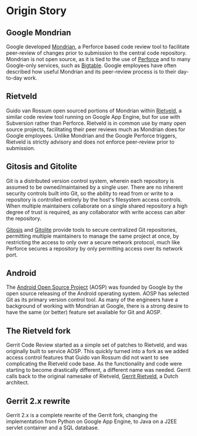# Origin Story

## Google Mondrian

Google developed [Mondrian], a Perforce based code review tool to
facilitate peer-review of changes prior to submission to the central
code repository.  Mondrian is not open source, as it is tied to the
use of [Perforce] and to many Google-only services, such as
[Bigtable].  Google employees have often described how useful Mondrian
and its peer-review process is to their day-to-day work.

[Mondrian]: http://video.google.com/videoplay?docid=-8502904076440714866
[Perforce]: http://www.perforce.com/
[Bigtable]: http://research.google.com/archive/bigtable.html
[Rietveld]: https://github.com/rietveld-codereview/rietveld

## Rietveld

Guido van Rossum open sourced portions of Mondrian within [Rietveld],
a similar code review tool running on Google App Engine, but for use
with Subversion rather than Perforce.  Rietveld is in common use by
many open source projects, facilitating their peer reviews much as
Mondrian does for Google employees.  Unlike Mondrian and the Google
Perforce triggers, Rietveld is strictly advisory and does not enforce
peer-review prior to submission.

## Gitosis and Gitolite

Git is a distributed version control system, wherein each repository
is assumed to be owned/maintained by a single user.  There are no
inherent security controls built into Git, so the ability to read from
or write to a repository is controlled entirely by the host's
filesystem access controls.  When multiple maintainers collaborate on
a single shared repository a high degree of trust is required, as any
collaborator with write access can alter the repository.

[Gitosis] and [Gitolite] provide tools to secure centralized Git
repositories, permitting multiple maintainers to manage the same
project at once, by restricting the access to only over a secure
network protocol, much like Perforce secures a repository by only
permitting access over its network port.

[Gitosis]: https://github.com/tv42/gitosis
[Gitolite]: http://gitolite.com/gitolite/index.html

## Android

The [Android Open Source Project][AOSP] (AOSP) was founded by Google
by the open source releasing of the Android operating system.  AOSP
has selected Git as its primary version control tool.  As many of the
engineers have a background of working with Mondrian at Google, there
is a strong desire to have the same (or better) feature set available
for Git and AOSP.

[AOSP]: http://source.android.com/

## The Rietveld fork

Gerrit Code Review started as a simple set of patches to Rietveld, and
was originally built to service AOSP.  This quickly turned into a fork
as we added access control features that Guido van Rossum did not want
to see complicating the Rietveld code base.  As the functionality and
code were starting to become drastically different, a different name
was needed.  Gerrit calls back to the original namesake of Rietveld,
[Gerrit Rietveld](http://en.wikipedia.org/wiki/Gerrit_Rietveld), a
Dutch architect.

## Gerrit 2.x rewrite

Gerrit 2.x is a complete rewrite of the Gerrit fork, changing the
implementation from Python on Google App Engine, to Java on a J2EE
servlet container and a SQL database.
